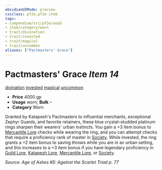 ```yaml
---
obsidianUIMode: preview
cssclass: pf2e,pf2e-item
tags:
- compendium/src/pf2e/aoa5
- item/category/worn
- trait/divination
- trait/invested
- trait/magical
- trait/uncommon
aliases: ["Pactmasters' Grace"]
---
```

# Pactmasters' Grace *Item 14*  
[divination](../../../rules/traits/divination.md)  [invested](../../../rules/traits/invested.md)  [magical](../../../rules/traits/magical.md)  [uncommon](../../../rules/traits/uncommon.md)  

- **Price** 4000 gp
- **Usage** worn; **Bulk** –
- **Category** Worn

Granted by Katapesh's Pactmasters to influential merchants, exceptional Zephyr Guards, and favorite retainers, these blue crystal–studded platinum rings sharpen their wearers' urban instincts. You gain a +3 item bonus to [Mercantile Lore](../../skills.md#Lore) checks while wearing the ring, and you can attempt checks that require a proficiency rank of master in [Society](../../skills.md#Society). While invested, the ring grants a +2 item bonus to saving throws while you are in an urban setting, and this increases to a +3 item bonus if you have legendary proficiency in [Guild Lore](../../skills.md#Lore), [Katapesh Lore](../../skills.md#Lore), [Mercantile Lore](../../skills.md#Lore), or [Society](../../skills.md#Society).

*Source: Age of Ashes #5: Against the Scarlet Triad p. 77*